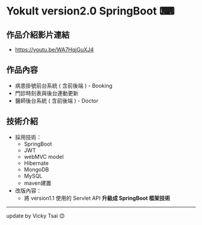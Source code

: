 # Yokult version2.0 SpringBoot ⌨
## 作品介紹影片連結
* https://youtu.be/WA7HqjGuXJ4
## 作品內容
* 病患掛號前台系統 ( 含前後端 ) - Booking
* 門診時刻表與後台連動更新
* 醫師後台系統 ( 含前後端 ) - Doctor
## 技術介紹
* 採用技術：
  * SpringBoot
  * JWT
  * webMVC model
  * Hibernate 
  * MongoDB 
  * MySQL
  * maven建置
* 改版內容：
	* 將 version1.1 使用的 Servlet API **升級成 SpringBoot 框架技術**
---
update by Vicky Tsai 😊
